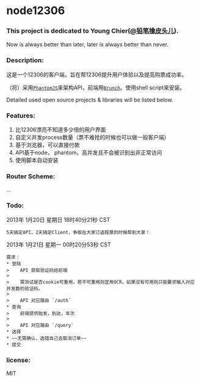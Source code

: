 node12306
=========
### This project is dedicated to Young Chier([@铅笔橡皮头儿](http://weibo.com/youngchier)).
Now is always better than later, later is always better than never.

### Description:
 这是一个12306的客户端，旨在帮12306提升用户体验以及提高购票成功率。

（将）采用[`PhantomJS`](http://phantomjs.org)来架构API，前端用[`Brunch`](http://brunch.io)。使用shell script来安装。

 Detailed used open source projects & libraries will be listed below.

### Features:
1.  比12306漂亮不知道多少倍的用户界面
2.  自定义并发process数量（票不难抢的时候也可以做一般客户端）
3.  基于浏览器，可以直接付款
4.  API基于node， phantom，高并发且不会被识别出非正常访问
5.  使用脚本自动安装

### Router Scheme:
...

### Todo:
2013年 1月20日 星期日 18时40分21秒 CST

    5天搞定API，2天搞定Client，争取在大家订返程票的时候帮到大家！


2013年 1月21日 星期一 00时20分53秒 CST
    
    需求：
    * 登陆
    >    API 获取验证码给前端
    >
    >    需测试是否cookie可重用，若不可重用则宜用OCR，如果没有可用则只能要求输入对应 并发数的验证码。
    >
    >    API 对应路由 `/auth`
    * 查询
    >    前端提供始发，到达，车次
    >
    >    API 对应路由 `/query`
    * 选择
    * ~~无需确认，选错自己去取消订单~~
    * 提交
    
### license:
MIT
